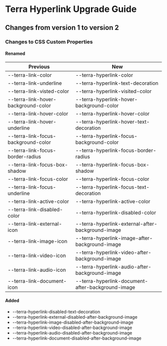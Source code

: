 # Terra Hyperlink Upgrade Guide

## Changes from version 1 to version 2

### Changes to CSS Custom Properties

#### Renamed
| Previous | New |
|-|-|
| --terra-link-color | --terra-hyperlink-color |
| --terra-link-underline | --terra-hyperlink-text-decoration |
| --terra-link-visted-color | --terra-hyperlink-visited-color |
| --terra-link-hover-background-color | --terra-hyperlink-hover-background-color |
| --terra-link-hover-color | --terra-hyperlink-hover-color |
| --terra-link-hover-underline | --terra-hyperlink-hover-text-decoration |
| --terra-link-focus-background-color | --terra-hyperlink-focus-background-color |
| --terra-link-focus-border-radius | --terra-hyperlink-focus-border-radius |
| --terra-link-focus-box-shadow | --terra-hyperlink-focus-box-shadow |
| --terra-link-focus-color | --terra-hyperlink-focus-color |
| --terra-link-focus-underline | --terra-hyperlink-focus-text-decoration |
| --terra-link-active-color | --terra-hyperlink-active-color |
| --terra-link-disabled-color | --terra-hyperlink-disabled-color |
| --terra-link-external-icon | --terra-hyperlink-external-after-background-image |
| --terra-link-image-icon | --terra-hyperlink-image-after-background-image |
| --terra-link-video-icon | --terra-hyperlink-video-after-background-image |
| --terra-link-audio-icon | --terra-hyperlink-audio-after-background-image |
| --terra-link-document-icon | --terra-hyperlink-document-after-background-image |


#### Added
* --terra-hyperlink-disabled-text-decoration
* --terra-hyperlink-external-disabled-after-background-image
* --terra-hyperlink-image-disabled-after-background-image
* --terra-hyperlink-video-disabled-after-background-image
* --terra-hyperlink-audio-disabled-after-background-image
* --terra-hyperlink-document-disabled-after-background-image

